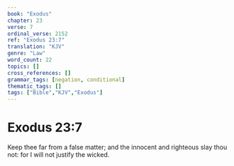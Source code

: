 ```yaml
---
book: "Exodus"
chapter: 23
verse: 7
ordinal_verse: 2152
ref: "Exodus 23:7"
translation: "KJV"
genre: "Law"
word_count: 22
topics: []
cross_references: []
grammar_tags: [negation, conditional]
thematic_tags: []
tags: ["Bible","KJV","Exodus"]
---
```


# Exodus 23:7

Keep thee far from a false matter; and the innocent and righteous slay thou not: for I will not justify the wicked.

